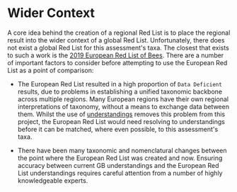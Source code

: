 # Wider Context
A core idea behind the creation of a regional Red List is to place the regional result into the wider context of a global Red List. Unfortunately, there does not exist a global Red List for this assessment's taxa. The closest that exists to such a work is the [2019 European Red List of Bees](https://portals.iucn.org/library/sites/library/files/documents/RL-4-019.pdf). There are a number of important factors to consider before attempting to use the European Red List as a point of comparison:

- The European Red List resulted in a high proportion of `Data Deficient` results, due to problems in establishing a unified taxonomic backbone across multiple regions. Many European regions have their own regional interpretations of taxonomy, without a means to exchange data between them. Whilst the use of [understandings](../../glossary.md#nomenclatural-understanding) removes this problem from this project, the European Red List would need resolving to understandings before it can be matched, where even possible, to this assessment's taxa.

- There have been many taxonomic and nomenclatural changes between the point where the European Red List was created and now. Ensuring accuracy between current GB understandings and the European Red List understandings requires careful attention from a number of highly knowledgeable experts.